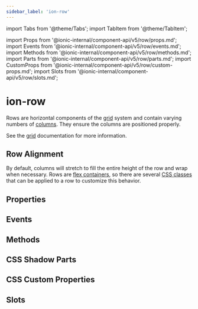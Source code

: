 ```yaml
---
sidebar_label: 'ion-row'
---
```


import Tabs from '@theme/Tabs';
import TabItem from '@theme/TabItem';

import Props from '@ionic-internal/component-api/v5/row/props.md';
import Events from '@ionic-internal/component-api/v5/row/events.md';
import Methods from '@ionic-internal/component-api/v5/row/methods.md';
import Parts from '@ionic-internal/component-api/v5/row/parts.md';
import CustomProps from '@ionic-internal/component-api/v5/row/custom-props.md';
import Slots from '@ionic-internal/component-api/v5/row/slots.md';

# ion-row

Rows are horizontal components of the [grid](grid.md) system and contain varying numbers of
[columns](col.md). They ensure the columns are positioned properly.

See the [grid](grid.md) documentation for more information.

## Row Alignment

By default, columns will stretch to fill the entire height of the row and wrap when necessary. Rows are [flex containers](https://developer.mozilla.org/en-US/docs/Glossary/Flex_Container), so there are several [CSS classes](/docs/guide/layout/css-utilities#flex-container-properties) that can be applied to a row to customize this behavior.

## Properties

<Props />

## Events

<Events />

## Methods

<Methods />

## CSS Shadow Parts

<Parts />

## CSS Custom Properties

<CustomProps />

## Slots

<Slots />